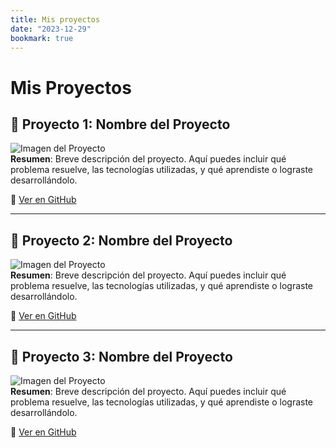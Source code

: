```yaml
---
title: Mis proyectos
date: "2023-12-29"
bookmark: true
---
```

#  Mis Proyectos

## 📂 Proyecto 1: **Nombre del Proyecto**
![Imagen del Proyecto](URL_DE_LA_IMAGEN)  
**Resumen**: Breve descripción del proyecto. Aquí puedes incluir qué problema resuelve, las tecnologías utilizadas, y qué aprendiste o lograste desarrollándolo.  

🔗 [Ver en GitHub](URL_DEL_REPOSITORIO)

---

## 📂 Proyecto 2: **Nombre del Proyecto**
![Imagen del Proyecto](URL_DE_LA_IMAGEN)  
**Resumen**: Breve descripción del proyecto. Aquí puedes incluir qué problema resuelve, las tecnologías utilizadas, y qué aprendiste o lograste desarrollándolo.  

🔗 [Ver en GitHub](URL_DEL_REPOSITORIO)

---

## 📂 Proyecto 3: **Nombre del Proyecto**
![Imagen del Proyecto](URL_DE_LA_IMAGEN)  
**Resumen**: Breve descripción del proyecto. Aquí puedes incluir qué problema resuelve, las tecnologías utilizadas, y qué aprendiste o lograste desarrollándolo.  

🔗 [Ver en GitHub](URL_DEL_REPOSITORIO)
